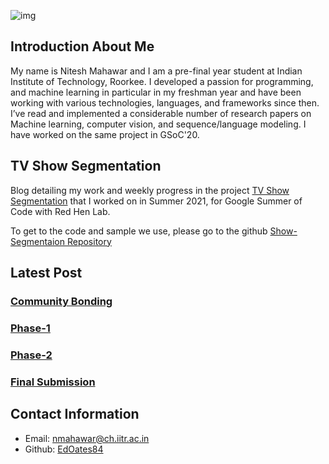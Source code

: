 ![img](https://lh3.googleusercontent.com/JLRkwdEuQ235-F4hUThhnqKHT40ptj7dGrq-eGUZwnCqsQ2GDk9RsNzjpUTerahBAwu03G_lFyz5rZg86dNPxxK-sbML3gI)


## Introduction About Me 

My name is Nitesh Mahawar and I am a pre-final year student at Indian Institute of Technology, Roorkee. I developed a passion for programming, and machine learning in particular in my freshman year and have been working with various technologies, languages, and frameworks since then. I’ve read and implemented a considerable number of research papers on Machine learning,
computer vision, and sequence/language modeling. I have worked on the same project in GSoC'20.

## TV Show Segmentation

Blog detailing my work and weekly progress in the project <a href="https://sites.google.com/site/distributedlittleredhen/home/the-cognitive-core-research-topics-in-red-hen/the-barnyard/tv-show-segmentation">TV Show Segmentation</a> that I worked on in Summer 2021, for Google Summer of Code with Red Hen Lab.

To get to the code and sample we use, please go to the github [Show-Segmentaion Repository](https://github.com/EdOates84/GSoC-2021)


## Latest Post

### [Community Bonding](Community_Bonding/week1.md)
### [Phase-1](phase-1_update.md)
### [Phase-2](phase-2.md)
### [Final Submission](final-submission.md)


## Contact Information
* Email: nmahawar@ch.iitr.ac.in
* Github: [EdOates84](https://github.com/EdOates84)
